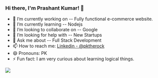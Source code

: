 ### Hi there, I'm Prashant Kumar! 👋

<!--
**pktherock/pktherock** is a ✨ _special_ ✨ repository because its `README.md` (this file) appears on your GitHub profile.

Here are some ideas to get you started:

- 🔭 I’m currently working on ...
- 🌱 I’m currently learning ...
- 👯 I’m looking to collaborate on ...
- 🤔 I’m looking for help with ...
- 💬 Ask me about ...
- 📫 How to reach me: ...
- 😄 Pronouns: ...
- ⚡ Fun fact: ...
-->

- 🔭 I’m currently working on -- Fully functional e-commerce website.
- 🌱 I’m currently learning -- Nodejs
- 👯 I’m looking to collaborate on -- Google
- 🤔 I’m looking for help with -- New Startups
- 💬 Ask me about -- Full Stack Development
- 📫 How to reach me: <a href="https://www.linkedin.com/in/pktherock">Linkedin - @pktherock</a>
- 😄 Pronouns: PK
- ⚡ Fun fact: I am very curious about learning logical things.
<img src="https://github-readme-stats.vercel.app/api?username=pktherock&&show_icons=true&title_color=ffffff&icon_color=bb2acf&text_color=daf7dc&bg_color=151515">
